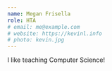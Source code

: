 ```yaml
---
name: Megan Frisella
role: HTA
# email: me@example.com
# website: https://kevinl.info
# photo: kevin.jpg
---
```


I like teaching Computer Science!
